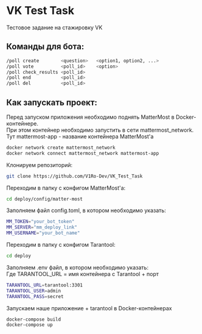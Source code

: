 # VK Test Task
Тестовое задание на стажировку VK

## Команды для бота:

```sh
/poll create        <question>   <option1, option2, ...>
/poll vote          <poll_id>    <option>
/poll check_results <poll_id>
/poll end           <poll_id>
/poll del           <poll_id>
```


## Как запускать проект:

Перед запуском приложения необходимо поднять MatterMost в Docker-контейнере.  
При этом контейнер необходимо запустить в сети mattermost_network.  
Тут mattermost-app - название контейнера MatterMost'a
```sh
docker network create mattermost_network
docker network connect mattermost_network mattermost-app
```

Клонируем репозиторий:
```sh
git clone https://github.com/V1Ro-Dev/VK_Test_Task
```

Переходим в папку с конфигом MatterMost'a:
```sh
cd deploy/config/matter-most
```

Заполняем файл config.toml, в котором необходимо указать:
```sh
MM_TOKEN="your_bot_token"
MM_SERVER="mm_deploy_link" 
MM_USERNAME="your_bot_name"
```

Переходим в папку с конфигом Tarantool:
```sh
cd deploy
```

Заполняем .env файл, в котором необходимо указать:  
Где TARANTOOL_URL = имя контейнера с Tarantool + порт
```sh
TARANTOOL_URL=tarantool:3301
TARANTOOL_USER=admin
TARANTOOL_PASS=secret
```

Запускаем наше приложение + tarantool в Docker-контейнерах
```sh
docker-compose build
docker-compose up
```


